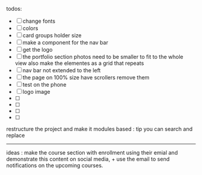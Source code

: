 todos:

- [ ] change fonts
- [ ] colors
- [ ] card groups holder size
- [ ] make a component for the nav bar
- [ ] get the logo 
- [ ] the portfolio section photos need to be smaller to fit to the whole view also make the elementes as a  grid that repeats 
- [ ] nav bar not extended to the left 
- [ ] the page on 100% size have scrollers remove them 
- [ ] test on the phone 
- [ ] logo image 
- [ ]
- [ ]
- [ ]
- [ ]




restructure the project and make it modules based :
tip you can search and replace 




-----
 ideas : make the course section with enrollment using their emial and demonstrate this content on social media, + use the email to send notifications on the upcoming courses. 

